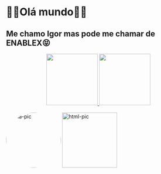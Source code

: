 <h1>🐱‍👤Olá mundo🐱‍👤</h1>
  <h2>Me chamo Igor mas pode me chamar de <b>ENABLEX</b>😝</h2>

<div align="center">
  <a href="https://github.com/1enablex">
  <img height="140em" src="https://github-readme-stats.vercel.app/api?username=1enablex&show_icons=true&theme=dracula&include_all_commits=true&count_private=true"/>
  <img height="140em" src="https://github-readme-stats.vercel.app/api/top-langs/?username=1enablex&layout=compact&langs_count=7&theme=dracula"/>
</div>
<div style="display: inline_block"><br>
  <img align="left" alt="Ena-pic" height="150" style=" border-radius:500px;"
src="https://cdn.discordapp.com/attachments/946812447770157126/949102786698706944/88e60434c44d4e5414b238ed23e07d1f.jpg">
<img align="left" alt="html-pic" height="150" style=" border: radius 6px;900px;"
src="https://cdn.jsdelivr.net/gh/devicons/devicon/icons/html5/html5-original-wordmark.svg" />
</div>

